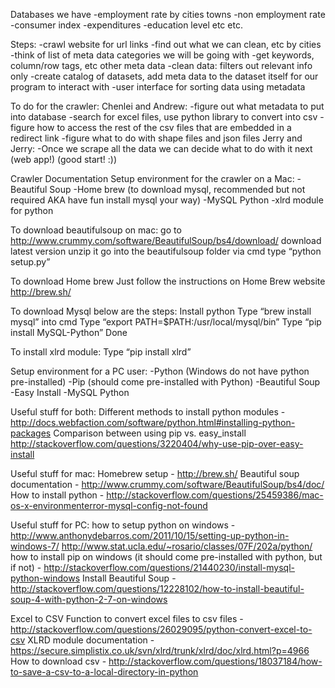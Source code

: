 Databases we have
-employment rate by cities towns 
-non employment rate 
-consumer index
-expenditures 
-education level etc etc.

Steps: 
-crawl website for url links
-find out what we can clean, etc by cities 
-think of list of meta data categories we will be going with
-get keywords, column/row tags, etc other meta data
-clean data: filters out relevant info only
-create catalog of datasets, add meta data to the dataset itself for our program to interact with 
-user interface for sorting data using metadata

To do for the crawler:
Chenlei and Andrew:
-figure out what metadata to put into database
-search for excel files, use python library to convert into csv
-figure how to access the rest of the csv files that are embedded in a redirect link
-figure what to do with shape files and json files
Jerry and Jerry:
-Once we scrape all the data we can decide what to do with it next (web app!)
(good start! :))

Crawler Documentation
Setup environment for the crawler on a Mac:
-Beautiful Soup
-Home brew (to download mysql, recommended but not required AKA have fun install mysql your way)
-MySQL Python
-xlrd module for python

To download beautifulsoup on mac:
go to http://www.crummy.com/software/BeautifulSoup/bs4/download/
download latest version
unzip it
go into the beautifulsoup folder via cmd
type “python setup.py”

To download Home brew
Just follow the instructions on Home Brew website
http://brew.sh/

To download Mysql below are the steps:
Install python
Type “brew install mysql” into cmd
Type “export PATH=$PATH:/usr/local/mysql/bin”
Type “pip install MySQL-Python”
Done

To install xlrd module:
Type “pip install xlrd”

Setup environment for a PC user:
-Python (Windows do not have python pre-installed)
-Pip (should come pre-installed with Python)
-Beautiful Soup
-Easy Install
-MySQL Python
 
Useful stuff for both:
Different methods to install python modules - http://docs.webfaction.com/software/python.html#installing-python-packages
Comparison between using pip vs. easy_install
http://stackoverflow.com/questions/3220404/why-use-pip-over-easy-install

Useful stuff for mac:
Homebrew setup - http://brew.sh/
Beautiful soup documentation - http://www.crummy.com/software/BeautifulSoup/bs4/doc/
How to install python - http://stackoverflow.com/questions/25459386/mac-os-x-environmenterror-mysql-config-not-found

Useful stuff for PC:
how to setup python on windows - http://www.anthonydebarros.com/2011/10/15/setting-up-python-in-windows-7/
http://www.stat.ucla.edu/~rosario/classes/07F/202a/python/
how to install pip on windows (it should come pre-installed with python, but if not) - 
http://stackoverflow.com/questions/21440230/install-mysql-python-windows
Install Beautiful Soup - http://stackoverflow.com/questions/12228102/how-to-install-beautiful-soup-4-with-python-2-7-on-windows

Excel to CSV
Function to convert excel files to csv files - http://stackoverflow.com/questions/26029095/python-convert-excel-to-csv
XLRD module documentation - https://secure.simplistix.co.uk/svn/xlrd/trunk/xlrd/doc/xlrd.html?p=4966
How to download csv - http://stackoverflow.com/questions/18037184/how-to-save-a-csv-to-a-local-directory-in-python



